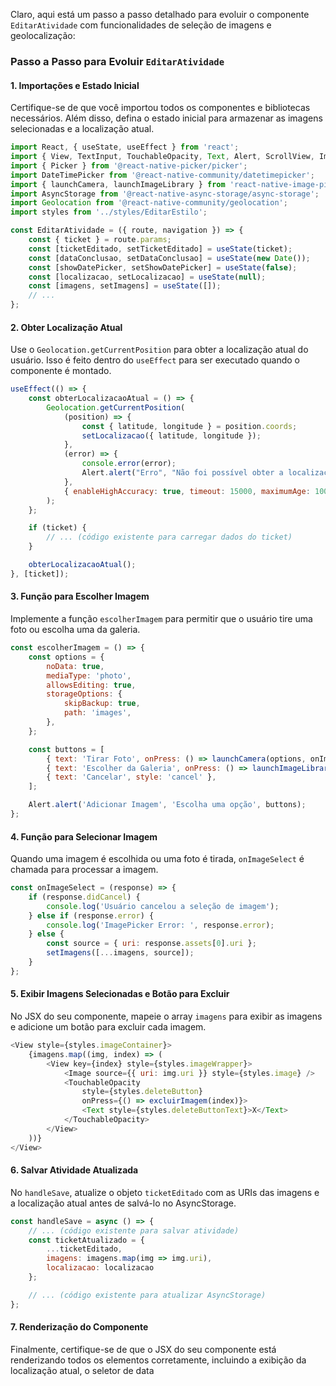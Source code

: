 Claro, aqui está um passo a passo detalhado para evoluir o componente `EditarAtividade` com funcionalidades de seleção de imagens e geolocalização:

### Passo a Passo para Evoluir `EditarAtividade`

#### 1. Importações e Estado Inicial

Certifique-se de que você importou todos os componentes e bibliotecas necessários. Além disso, defina o estado inicial para armazenar as imagens selecionadas e a localização atual.

```javascript
import React, { useState, useEffect } from 'react';
import { View, TextInput, TouchableOpacity, Text, Alert, ScrollView, Image } from 'react-native';
import { Picker } from '@react-native-picker/picker';
import DateTimePicker from '@react-native-community/datetimepicker';
import { launchCamera, launchImageLibrary } from 'react-native-image-picker';
import AsyncStorage from '@react-native-async-storage/async-storage';
import Geolocation from '@react-native-community/geolocation';
import styles from '../styles/EditarEstilo';

const EditarAtividade = ({ route, navigation }) => {
    const { ticket } = route.params;
    const [ticketEditado, setTicketEditado] = useState(ticket);
    const [dataConclusao, setDataConclusao] = useState(new Date());
    const [showDatePicker, setShowDatePicker] = useState(false);
    const [localizacao, setLocalizacao] = useState(null);
    const [imagens, setImagens] = useState([]);
    // ...
};
```

#### 2. Obter Localização Atual

Use o `Geolocation.getCurrentPosition` para obter a localização atual do usuário. Isso é feito dentro do `useEffect` para ser executado quando o componente é montado.

```javascript
useEffect(() => {
    const obterLocalizacaoAtual = () => {
        Geolocation.getCurrentPosition(
            (position) => {
                const { latitude, longitude } = position.coords;
                setLocalizacao({ latitude, longitude });
            },
            (error) => {
                console.error(error);
                Alert.alert("Erro", "Não foi possível obter a localização.");
            },
            { enableHighAccuracy: true, timeout: 15000, maximumAge: 10000 }
        );
    };

    if (ticket) {
        // ... (código existente para carregar dados do ticket)
    }

    obterLocalizacaoAtual();
}, [ticket]);
```

#### 3. Função para Escolher Imagem

Implemente a função `escolherImagem` para permitir que o usuário tire uma foto ou escolha uma da galeria.

```javascript
const escolherImagem = () => {
    const options = {
        noData: true,
        mediaType: 'photo',
        allowsEditing: true,
        storageOptions: {
            skipBackup: true,
            path: 'images',
        },
    };

    const buttons = [
        { text: 'Tirar Foto', onPress: () => launchCamera(options, onImageSelect) },
        { text: 'Escolher da Galeria', onPress: () => launchImageLibrary(options, onImageSelect) },
        { text: 'Cancelar', style: 'cancel' },
    ];

    Alert.alert('Adicionar Imagem', 'Escolha uma opção', buttons);
};
```

#### 4. Função para Selecionar Imagem

Quando uma imagem é escolhida ou uma foto é tirada, `onImageSelect` é chamada para processar a imagem.

```javascript
const onImageSelect = (response) => {
    if (response.didCancel) {
        console.log('Usuário cancelou a seleção de imagem');
    } else if (response.error) {
        console.log('ImagePicker Error: ', response.error);
    } else {
        const source = { uri: response.assets[0].uri };
        setImagens([...imagens, source]);
    }
};
```

#### 5. Exibir Imagens Selecionadas e Botão para Excluir

No JSX do seu componente, mapeie o array `imagens` para exibir as imagens e adicione um botão para excluir cada imagem.

```javascript
<View style={styles.imageContainer}>
    {imagens.map((img, index) => (
        <View key={index} style={styles.imageWrapper}>
            <Image source={{ uri: img.uri }} style={styles.image} />
            <TouchableOpacity
                style={styles.deleteButton}
                onPress={() => excluirImagem(index)}>
                <Text style={styles.deleteButtonText}>X</Text>
            </TouchableOpacity>
        </View>
    ))}
</View>
```

#### 6. Salvar Atividade Atualizada

No `handleSave`, atualize o objeto `ticketEditado` com as URIs das imagens e a localização atual antes de salvá-lo no AsyncStorage.

```javascript
const handleSave = async () => {
    // ... (código existente para salvar atividade)
    const ticketAtualizado = {
        ...ticketEditado,
        imagens: imagens.map(img => img.uri),
        localizacao: localizacao
    };

    // ... (código existente para atualizar AsyncStorage)
};
```

#### 7. Renderização do Componente

Finalmente, certifique-se de que o JSX do seu componente está renderizando todos os elementos corretamente, incluindo a exibição da localização atual, o seletor de data